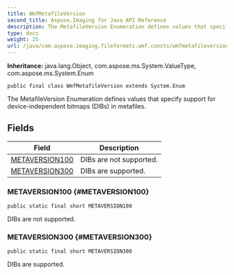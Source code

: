```yaml
---
title: WmfMetafileVersion
second_title: Aspose.Imaging for Java API Reference
description: The MetafileVersion Enumeration defines values that specify support for device-independent bitmaps DIBs in metafiles.
type: docs
weight: 25
url: /java/com.aspose.imaging.fileformats.wmf.consts/wmfmetafileversion/
---
```

**Inheritance:**
java.lang.Object, com.aspose.ms.System.ValueType, com.aspose.ms.System.Enum
```
public final class WmfMetafileVersion extends System.Enum
```

The MetafileVersion Enumeration defines values that specify support for device-independent bitmaps (DIBs) in metafiles.
## Fields

| Field | Description |
| --- | --- |
| [METAVERSION100](#METAVERSION100) | DIBs are not supported. |
| [METAVERSION300](#METAVERSION300) | DIBs are supported. |
### METAVERSION100 {#METAVERSION100}
```
public static final short METAVERSION100
```


DIBs are not supported.

### METAVERSION300 {#METAVERSION300}
```
public static final short METAVERSION300
```


DIBs are supported.

